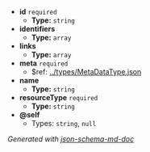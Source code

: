  - <b id="#/properties/id">id</b> `required`
	 - **Type:** `string`
 - <b id="#/properties/identifiers">identifiers</b>
	 - **Type:** `array`
 - <b id="#/properties/links">links</b>
	 - **Type:** `array`
 - <b id="#/properties/meta">meta</b> `required`
	 - &#36;ref: [../types/MetaDataType.json](#..typesmetadatatype.json)
 - <b id="#/properties/name">name</b>
	 - **Type:** `string`
 - <b id="#/properties/resourceType">resourceType</b> `required`
	 - **Type:** `string`
 - <b id="#/properties/@self">@self</b>
	 - Types: `string`, `null`

_Generated with [json-schema-md-doc](https://brianwendt.github.io/json-schema-md-doc/)_
